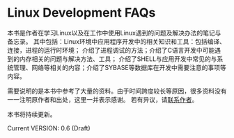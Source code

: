 Linux Development FAQs
======================

  本书是作者在学习Linux以及在工作中使用Linux遇到的问题及解决办法的笔记与备忘录。
  其中包括：Linux环境中应用程序开发中的相关知识和工具：包括编译、连接，进程的运行时环境；
  介绍了进程调试的方法；介绍了C语言开发中可能遇到的内存相关的问题与解决方法、工具；
  介绍了SHELL与应用开发中常见的与系统管理、网络等相关的内容；介绍了SYBASE等数据库在开发中需要注意的事项等内容。

  需要说明的是本书中参考了大量的资料。由于时间跨度较长等原因，很多资料没有一一注明原作者和出处，这里一并表示感谢。
  若有异议，请[联系作者](https://github.com/linxiaohui/linux-devp-faq/issues)。    

  本书将持续更新。     

  Current VERSION: 0.6 (Draft)
